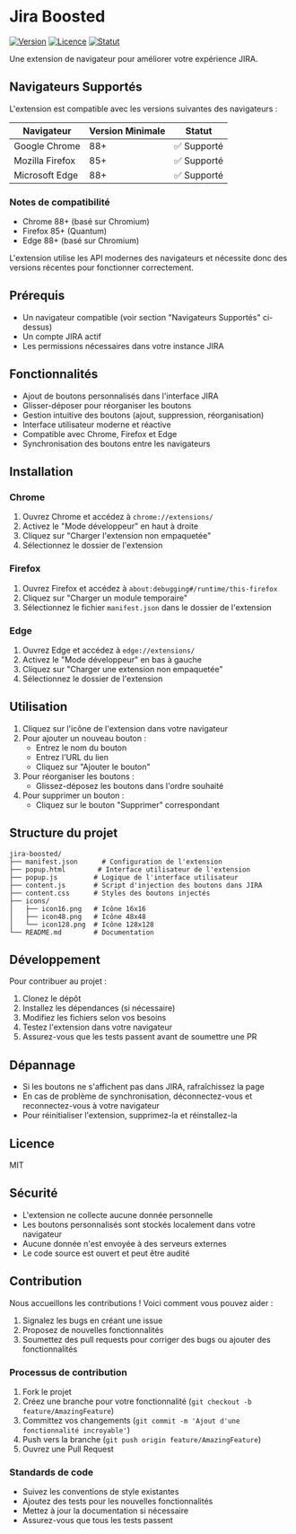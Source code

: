# Jira Boosted

[![Version](https://img.shields.io/badge/version-1.0.0-blue.svg)](https://github.com/votre-username/jira-boosted)
[![Licence](https://img.shields.io/badge/licence-MIT-green.svg)](LICENSE)
[![Statut](https://img.shields.io/badge/statut-stable-brightgreen.svg)](https://github.com/votre-username/jira-boosted)

Une extension de navigateur pour améliorer votre expérience JIRA.

## Navigateurs Supportés

L'extension est compatible avec les versions suivantes des navigateurs :

| Navigateur | Version Minimale | Statut |
|------------|------------------|---------|
| Google Chrome | 88+ | ✅ Supporté |
| Mozilla Firefox | 85+ | ✅ Supporté |
| Microsoft Edge | 88+ | ✅ Supporté |

### Notes de compatibilité
- Chrome 88+ (basé sur Chromium)
- Firefox 85+ (Quantum)
- Edge 88+ (basé sur Chromium)

L'extension utilise les API modernes des navigateurs et nécessite donc des versions récentes pour fonctionner correctement.

## Prérequis

- Un navigateur compatible (voir section "Navigateurs Supportés" ci-dessus)
- Un compte JIRA actif
- Les permissions nécessaires dans votre instance JIRA

## Fonctionnalités

- Ajout de boutons personnalisés dans l'interface JIRA
- Glisser-déposer pour réorganiser les boutons
- Gestion intuitive des boutons (ajout, suppression, réorganisation)
- Interface utilisateur moderne et réactive
- Compatible avec Chrome, Firefox et Edge
- Synchronisation des boutons entre les navigateurs

## Installation

### Chrome
1. Ouvrez Chrome et accédez à `chrome://extensions/`
2. Activez le "Mode développeur" en haut à droite
3. Cliquez sur "Charger l'extension non empaquetée"
4. Sélectionnez le dossier de l'extension

### Firefox
1. Ouvrez Firefox et accédez à `about:debugging#/runtime/this-firefox`
2. Cliquez sur "Charger un module temporaire"
3. Sélectionnez le fichier `manifest.json` dans le dossier de l'extension

### Edge
1. Ouvrez Edge et accédez à `edge://extensions/`
2. Activez le "Mode développeur" en bas à gauche
3. Cliquez sur "Charger une extension non empaquetée"
4. Sélectionnez le dossier de l'extension

## Utilisation

1. Cliquez sur l'icône de l'extension dans votre navigateur
2. Pour ajouter un nouveau bouton :
   - Entrez le nom du bouton
   - Entrez l'URL du lien
   - Cliquez sur "Ajouter le bouton"
3. Pour réorganiser les boutons :
   - Glissez-déposez les boutons dans l'ordre souhaité
4. Pour supprimer un bouton :
   - Cliquez sur le bouton "Supprimer" correspondant

## Structure du projet

```
jira-boosted/
├── manifest.json      # Configuration de l'extension
├── popup.html        # Interface utilisateur de l'extension
├── popup.js         # Logique de l'interface utilisateur
├── content.js       # Script d'injection des boutons dans JIRA
├── content.css      # Styles des boutons injectés
├── icons/
│   ├── icon16.png   # Icône 16x16
│   ├── icon48.png   # Icône 48x48
│   └── icon128.png  # Icône 128x128
└── README.md        # Documentation
```

## Développement

Pour contribuer au projet :

1. Clonez le dépôt
2. Installez les dépendances (si nécessaire)
3. Modifiez les fichiers selon vos besoins
4. Testez l'extension dans votre navigateur
5. Assurez-vous que les tests passent avant de soumettre une PR

## Dépannage

- Si les boutons ne s'affichent pas dans JIRA, rafraîchissez la page
- En cas de problème de synchronisation, déconnectez-vous et reconnectez-vous à votre navigateur
- Pour réinitialiser l'extension, supprimez-la et réinstallez-la

## Licence

MIT 

## Sécurité

- L'extension ne collecte aucune donnée personnelle
- Les boutons personnalisés sont stockés localement dans votre navigateur
- Aucune donnée n'est envoyée à des serveurs externes
- Le code source est ouvert et peut être audité

## Contribution

Nous accueillons les contributions ! Voici comment vous pouvez aider :

1. Signalez les bugs en créant une issue
2. Proposez de nouvelles fonctionnalités
3. Soumettez des pull requests pour corriger des bugs ou ajouter des fonctionnalités

### Processus de contribution

1. Fork le projet
2. Créez une branche pour votre fonctionnalité (`git checkout -b feature/AmazingFeature`)
3. Committez vos changements (`git commit -m 'Ajout d'une fonctionnalité incroyable'`)
4. Push vers la branche (`git push origin feature/AmazingFeature`)
5. Ouvrez une Pull Request

### Standards de code

- Suivez les conventions de style existantes
- Ajoutez des tests pour les nouvelles fonctionnalités
- Mettez à jour la documentation si nécessaire
- Assurez-vous que tous les tests passent 